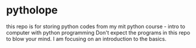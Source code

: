 # pytholope
this repo is for storing python codes from my mit python course - intro to computer with python programming
Don't expect the programs in this repo to blow your mind. I am focusing on an introduction to the basics.
